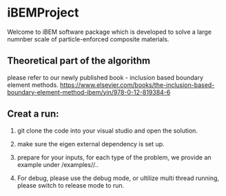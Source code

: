 # iBEMProject

Welcome to iBEM software package which is developed to solve a large numnber scale of particle-enforced composite materials.

## Theoretical part of the algorithm 

please refer to our newly published book - inclusion based boundary element methods.
https://www.elsevier.com/books/the-inclusion-based-boundary-element-method-ibem/yin/978-0-12-819384-6

## Creat a run:

1. git clone the code into your visual studio and open the solution.

2. make sure the eigen external dependency is set up.

3. prepare for your inputs, for each type of the problem, we provide an example under /examples/<problem type>/..

4. For debug, please use the debug mode, or ultilize multi thread running, please switch to release mode to run.
